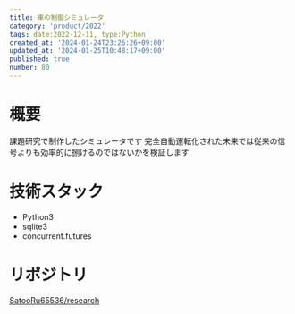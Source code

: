 ```yaml
---
title: 車の制御シミュレータ
category: 'product/2022'
tags: date:2022-12-11, type:Python
created_at: '2024-01-24T23:26:26+09:00'
updated_at: '2024-01-25T10:48:17+09:00'
published: true
number: 80
---
```


# 概要
課題研究で制作したシミュレータです
完全自動運転化された未来では従来の信号よりも効率的に捌けるのではないかを検証します

# 技術スタック
- Python3
- sqlite3
- concurrent.futures

# リポジトリ
[SatooRu65536/research](https://github.com/SatooRu65536/research)


